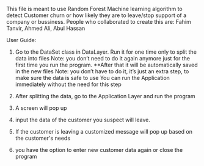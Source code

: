 This file is meant to use Random Forest Machine learning algorithm to detect Customer churn or how likely they are to leave/stop support of a company or bussiness.
People who collaborated to create this are: Fahim Tanvir, Ahmed Ali, Abul Hassan 

User Guide:
 1. Go to the DataSet class in DataLayer. Run it for one time only to split the data into files
Note: you don’t need to do it again anymore just for the first time you run the program.
**After that it will be automatically saved in the new files 
Note: you don’t have to do it, it’s just an extra step, to make sure the data is safe to use
You can run the Application immediately without the need for this step

2.  After splitting the data, go to the Application Layer and run the program 
3. A screen will pop up

4. input the data of the customer you suspect will leave.
5. If the customer is leaving a customized message will pop up based on the customer's needs

6. you have the option to enter new customer data again or close the program
